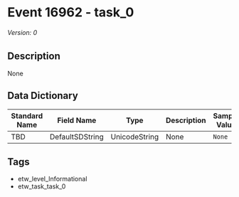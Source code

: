 # Event 16962 - task_0
###### Version: 0

## Description
None

## Data Dictionary
|Standard Name|Field Name|Type|Description|Sample Value|
|---|---|---|---|---|
|TBD|DefaultSDString|UnicodeString|None|`None`|

## Tags
* etw_level_Informational
* etw_task_task_0